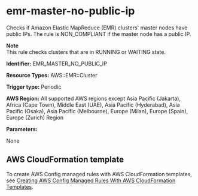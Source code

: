 # emr\-master\-no\-public\-ip<a name="emr-master-no-public-ip"></a>

Checks if Amazon Elastic MapReduce \(EMR\) clusters' master nodes have public IPs\. The rule is NON\_COMPLIANT if the master node has a public IP\.

**Note**  
This rule checks clusters that are in RUNNING or WAITING state\.

**Identifier:** EMR\_MASTER\_NO\_PUBLIC\_IP

**Resource Types:** AWS::EMR::Cluster

**Trigger type:** Periodic

**AWS Region:** All supported AWS regions except Asia Pacific \(Jakarta\), Africa \(Cape Town\), Middle East \(UAE\), Asia Pacific \(Hyderabad\), Asia Pacific \(Osaka\), Asia Pacific \(Melbourne\), Europe \(Milan\), Europe \(Spain\), Europe \(Zurich\) Region

**Parameters:**

None  

## AWS CloudFormation template<a name="w2aac12c33c15b9d313c19"></a>

To create AWS Config managed rules with AWS CloudFormation templates, see [Creating AWS Config Managed Rules With AWS CloudFormation Templates](aws-config-managed-rules-cloudformation-templates.md)\.